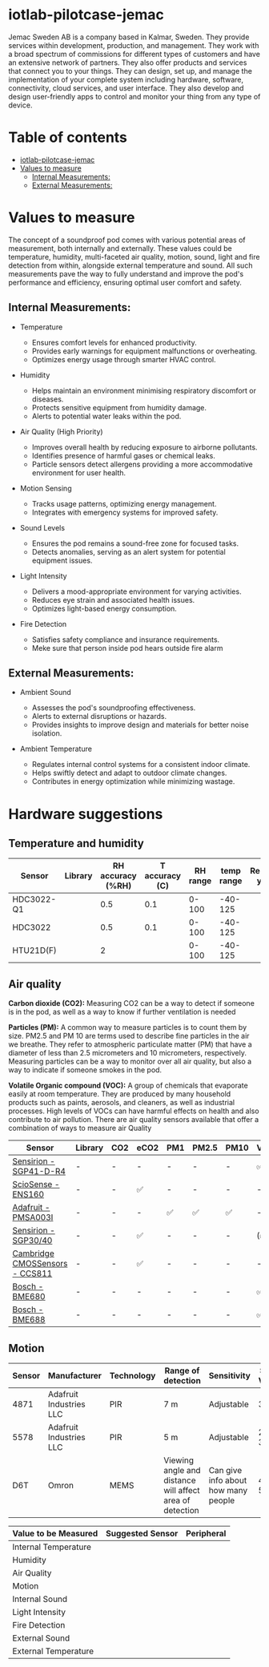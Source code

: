 # iotlab-pilotcase-jemac
Jemac Sweden AB is a company based in Kalmar, Sweden. They provide services within development, production, and management. They work with a broad spectrum of commissions for different types of customers and have an extensive network of partners. They also offer products and services that connect you to your things. They can design, set up, and manage the implementation of your complete system including hardware, software, connectivity, cloud services, and user interface. They also develop and design user-friendly apps to control and monitor your thing from any type of device.

# Table of contents
* [iotlab-pilotcase-jemac](#iotlab-pilotcase-jemac)
* [Values to measure](#values-to-measure)
   * [Internal Measurements:](#internal-measurements)
   * [External Measurements:](#external-measurements)

# Values to measure
The concept of a soundproof pod comes with various potential areas of measurement, both internally and externally. These values could be temperature, humidity, multi-faceted air quality, motion, sound, light and fire detection from within, alongside external temperature and sound. All such measurements pave the way to fully understand and improve the pod's performance and efficiency, ensuring optimal user comfort and safety.

## Internal Measurements:
- Temperature
   - Ensures comfort levels for enhanced productivity.
   - Provides early warnings for equipment malfunctions or overheating.
   - Optimizes energy usage through smarter HVAC control.

- Humidity
   - Helps maintain an environment minimising respiratory discomfort or diseases.
   - Protects sensitive equipment from humidity damage.
   - Alerts to potential water leaks within the pod.

- Air Quality (High Priority)
   - Improves overall health by reducing exposure to airborne pollutants.
   - Identifies presence of harmful gases or chemical leaks.
   - Particle sensors detect allergens providing a more accommodative environment for user health.

- Motion Sensing
   - Tracks usage patterns, optimizing energy management.
   - Integrates with emergency systems for improved safety.

- Sound Levels
   - Ensures the pod remains a sound-free zone for focused tasks.
   - Detects anomalies, serving as an alert system for potential equipment issues. 

- Light Intensity
   - Delivers a mood-appropriate environment for varying activities.
   - Reduces eye strain and associated health issues.
   - Optimizes light-based energy consumption.

- Fire Detection
   - Satisfies safety compliance and insurance requirements.
   - Meke sure that person inside pod hears outside fire alarm

## External Measurements:
- Ambient Sound
   - Assesses the pod's soundproofing effectiveness.
   - Alerts to external disruptions or hazards.
   - Provides insights to improve design and materials for better noise isolation.

- Ambient Temperature
   - Regulates internal control systems for a consistent indoor climate.
   - Helps swiftly detect and adapt to outdoor climate changes.
   - Contributes in energy optimization while minimizing wastage.


# Hardware suggestions

## Temperature and humidity
| Sensor | Library | RH accuracy (%RH)| T accuracy (C)| RH range | temp range |Release year|
|--------|---------|------------------|---------------|----------|------------|------------|
|HDC3022-Q1|       |0.5               |0.1            |0-100     |-40-125     |            |
|HDC3022 |         |0.5               |0.1            |0-100     |-40-125     |            |
|HTU21D(F) |       |2                 |               |0-100     |-40-125     |            |

## Air quality

**Carbon dioxide (CO2):** Measuring CO2 can be a way to detect if someone is in the pod, as well as a way to know if further ventilation is needed

**Particles (PM):** A common way to measure particles is to count them by size. PM2.5 and PM 10 are terms used to describe fine particles in the air we breathe. They refer to atmospheric particulate matter (PM) that have a diameter of less than 2.5 micrometers and 10 micrometers, respectively.  Measuring particles can be a way to monitor over all air quality, but also a way to indicate if someone smokes in the pod.

**Volatile Organic compound (VOC):** A group of chemicals that evaporate easily at room temperature. They are produced by many household products such as paints, aerosols, and cleaners, as well as industrial processes. High levels of VOCs can have harmful effects on health and also contribute to air pollution.
There are air quality sensors available that offer a combination of ways to measure air Quality

| Sensor | Library | CO2 | eCO2 | PM1 | PM2.5 | PM10 | VOC | TVOC | NOx | AQI | VSCs |
|-|-|-|-|-|-|-|-|-|-|-|-|
|[Sensirion - SGP41-D-R4](https://sensirion.com/media/documents/5FE8673C/61E96F50/Sensirion_Gas_Sensors_Datasheet_SGP41.pdf)| - | - | - | - | - | - | ✅ | - | ✅ |-|- | 
|[ScioSense - ENS160](https://www.mouser.com/datasheet/2/1081/SC_001224_DS_1_ENS160_Datasheet_Rev_0_95-2258311.pdf)| - | - | ✅ | - | - | - | - | ✅ | - | ✅ |- | 
|[Adafruit - PMSA003I](https://www.mouser.com/datasheet/2/737/4505_PMSA003I_series_data_manual_English_V2_6-2490334.pdf) | - | - | - | ✅ | ✅ | ✅ | - | - | - | - | - | 
|[Sensirion - SGP30/40](https://docs.rs-online.com/1956/A700000007055193.pdf) | - | - | ✅ | - | - | - | (✅) | ✅ | - | - | - | 
|[Cambridge CMOSSensors  - CCS811](https://www.sciosense.com/wp-content/uploads/documents/SC-001232-DS-3-CCS811B-Datasheet-Revision-2.pdf) | - | - | ✅ | - | - | - | - | ✅ | - | - | - | 
|[Bosch - BME680](https://www.bosch-sensortec.com/products/environmental-sensors/gas-sensors/bme680/) | - | - | - | - | - | - | ✅ | - | - | - | - | 
|[Bosch - BME688](https://www.bosch-sensortec.com/products/environmental-sensors/gas-sensors/bme688/) | - | - | - | - | - | - | ✅ | - | - | - | ✅ | 

## Motion

|Sensor|Manufacturer|Technology| Range of detection |Sensitivity|Supply Voltage|
|-|-|-|-|-|-|
|4871|Adafruit Industries LLC|PIR|7 m|Adjustable|3 - 12|
|5578|Adafruit Industries LLC |PIR|5 m|Adjustable|2.2 - 3.7|
|D6T|Omron|MEMS|Viewing angle and distance will affect area of detection|Can give info about how many people| 4.5 - 5.5|







| Value to be Measured | Suggested Sensor | Peripheral |
|----------------------|------------------|------------|
| Internal Temperature |                  |            |
| Humidity             |                  |            |
| Air Quality          |                  |            |
| Motion               |                  |            |
| Internal Sound       |                  |            |
| Light Intensity      |                  |            |
| Fire Detection       |                  |            |
| External Sound       |                  |            |
| External Temperature |                  |            |
